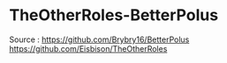 # TheOtherRoles-BetterPolus

Source :
https://github.com/Brybry16/BetterPolus
https://github.com/Eisbison/TheOtherRoles
